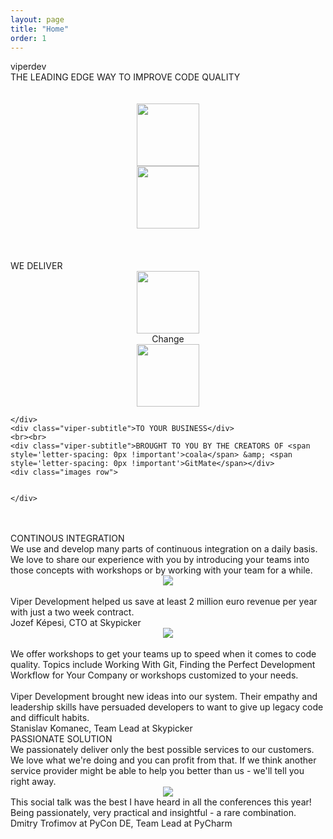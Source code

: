 ```yaml
---
layout: page
title: "Home"
order: 1
---
```


<section id="test1">
  <div class="container">
   <div >
    <div class="title">viperdev</div>
    <div class="viper-subtitle">THE LEADING EDGE WAY TO IMPROVE CODE QUALITY</div>
    <div class="images row">
      <div class="col-md-12">
        <center> <br><br>
          <div class="col-md-6">
            <img height=100 src="/viperdev-site/assets/images/1c.jpg">
          </div>
          <div class="col-md-6">
            <img height=100 src="/viperdev-site/assets/images/2c.jpg">
          </div>
        </div>
      </div>
    </div>
  </div>
  <br><br>
  <section>
  </section>
</section>
<section id="test2">
  <div class="container">
   <div >
     <br>
     <div class="viper-subtitle">WE DELIVER</div>
     <div class="row change-row">
      <center>
        <div class="col-md-4"><img height="100" src="/viperdev-site/assets/images/13.jpg"></div>
        <div class="col-md-4 dive-title change-dive">Change</div>
        <div class="col-md-4"><img height="100" src="/viperdev-site/assets/images/13.jpg"></div>
      </center>

    </div>
    <div class="viper-subtitle">TO YOUR BUSINESS</div>
    <br><br>
    <div class="viper-subtitle">BROUGHT TO YOU BY THE CREATORS OF <span style='letter-spacing: 0px !important'>coala</span> &amp; <span style='letter-spacing: 0px !important'>GitMate</span></div>
    <div class="images row">


    </div>
  </div>
</div>
<br><br>
<section>
  <div class="container">
    <div class="row service-row">
      <div class="col-md-6">
        <div class="service-title">CONTINOUS <span class="workshops">INTEGRATION</span></div>
        <div class="service-desc"> We use and develop many parts of continuous integration on a daily basis. We love to share our experience with you by introducing your teams into those concepts with workshops or by working with your team for a while. </div>
      </div>
      <div class="col-md-6"><center>
        <img class="responsive-img" src="/viperdev-site/assets/images/os2.png">
      </center>
    </div>
  </div>

  <div class="" href="#one!">
    <br>      <div class="quotation">
    Viper Development helped us save at least 2 million euro revenue per year with just a two week contract.
  </div>

  <div class="author-quote">Jozef Képesi, CTO at Skypicker</div>
</div>
<div class="row service-row">
  <div class="col-md-6">
    <center>
      <img class="responsive-img" src="/viperdev-site/assets/images/4c.jpg">
    </center>
  </div>
  <div class="col-md-6">
   <br>
   <div class="service-desc">We offer workshops to get your teams up to speed when it comes to code quality. Topics include Working With Git, Finding the Perfect Development Workflow for Your Company or workshops customized to your needs. </div>

 </div>
</div>
<div class="carousel-item" href="#two!">
  <br>
  <div class="quotation">
   Viper Development brought new ideas into our system. Their empathy and leadership skills have persuaded developers to want to give up legacy code and difficult habits.
 </div>
 <div class="author-quote">Stanislav Komanec, Team Lead at Skypicker</div>
</div>

<div class="row service-row">
  <div class="col-md-6">
    <div class="service-title">PASSIONATE <span class="add">SOLUTION</span></div>
    <div class="service-desc"> We passionately deliver only the best possible services to our customers. We love what we're doing and you can profit from that. If we think another service provider might be able to help you better than us - we'll tell you right away.</div>

  </div>
  <div class="col-md-6">
    <center>
      <img class="responsive-img" src="/viperdev-site/assets/images/super.jpg">
    </center>
  </div>
</div>
<div class="carousel-item" href="#three!">
  <div class="quotation">
   This social talk was the best I have heard in all the conferences this year! Being passionately, very practical and insightful - a rare combination.
 </div>
 <div class="author-quote">Dmitry Trofimov at PyCon DE, Team Lead at PyCharm</div>
</div>
</div>
</section>
</section>
</section>